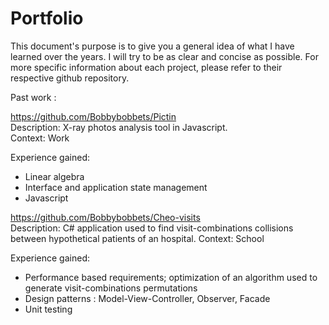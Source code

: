 Portfolio
=========

This document's purpose is to give you a general idea of what I have learned over the years. I will try to be as clear 
and concise as possible. For more specific information about each project, please refer to their respective github 
repository.


Past work :

https://github.com/Bobbybobbets/Pictin <br/>
Description: X-ray photos analysis tool in Javascript. <br/>
Context: Work 

Experience gained:

- Linear algebra
- Interface and application state management
- Javascript


https://github.com/Bobbybobbets/Cheo-visits <br/>
Description: C# application used to find visit-combinations collisions between hypothetical patients of an hospital. 
Context: School

Experience gained:

- Performance based requirements; optimization of an algorithm used to generate visit-combinations permutations
- Design patterns : Model-View-Controller, Observer, Facade
- Unit testing


